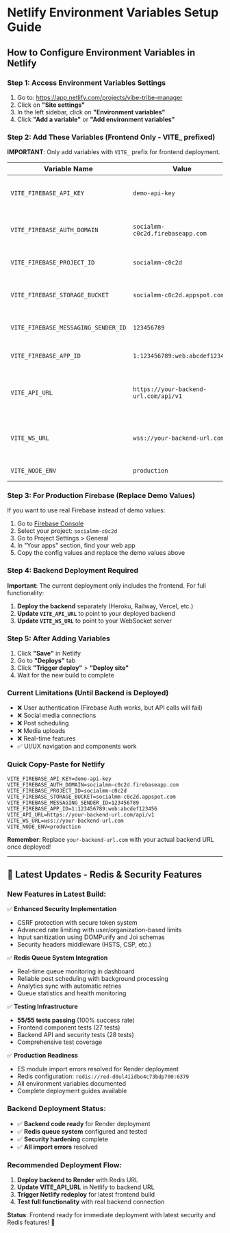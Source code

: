 # Netlify Environment Variables Setup Guide

## How to Configure Environment Variables in Netlify

### Step 1: Access Environment Variables Settings

1. Go to: https://app.netlify.com/projects/vibe-tribe-manager
2. Click on **"Site settings"**
3. In the left sidebar, click on **"Environment variables"**
4. Click **"Add a variable"** or **"Add environment variables"**

### Step 2: Add These Variables (Frontend Only - VITE\_ prefixed)

**IMPORTANT**: Only add variables with `VITE_` prefix for frontend deployment.

| Variable Name                       | Value                                 | Notes                                 |
| ----------------------------------- | ------------------------------------- | ------------------------------------- |
| `VITE_FIREBASE_API_KEY`             | `demo-api-key`                        | Replace with real Firebase API key    |
| `VITE_FIREBASE_AUTH_DOMAIN`         | `socialmm-c0c2d.firebaseapp.com`      | Your Firebase auth domain             |
| `VITE_FIREBASE_PROJECT_ID`          | `socialmm-c0c2d`                      | Your Firebase project ID              |
| `VITE_FIREBASE_STORAGE_BUCKET`      | `socialmm-c0c2d.appspot.com`          | Your Firebase storage bucket          |
| `VITE_FIREBASE_MESSAGING_SENDER_ID` | `123456789`                           | Replace with real sender ID           |
| `VITE_FIREBASE_APP_ID`              | `1:123456789:web:abcdef123456`        | Replace with real app ID              |
| `VITE_API_URL`                      | `https://your-backend-url.com/api/v1` | **CHANGE THIS** to your backend URL   |
| `VITE_WS_URL`                       | `wss://your-backend-url.com`          | **CHANGE THIS** to your WebSocket URL |
| `VITE_NODE_ENV`                     | `production`                          | Set to production                     |

### Step 3: For Production Firebase (Replace Demo Values)

If you want to use real Firebase instead of demo values:

1. Go to [Firebase Console](https://console.firebase.google.com/)
2. Select your project: `socialmm-c0c2d`
3. Go to Project Settings > General
4. In "Your apps" section, find your web app
5. Copy the config values and replace the demo values above

### Step 4: Backend Deployment Required

**Important**: The current deployment only includes the frontend. For full functionality:

1. **Deploy the backend** separately (Heroku, Railway, Vercel, etc.)
2. **Update `VITE_API_URL`** to point to your deployed backend
3. **Update `VITE_WS_URL`** to point to your WebSocket server

### Step 5: After Adding Variables

1. Click **"Save"** in Netlify
2. Go to **"Deploys"** tab
3. Click **"Trigger deploy"** > **"Deploy site"**
4. Wait for the new build to complete

### Current Limitations (Until Backend is Deployed)

- ❌ User authentication (Firebase Auth works, but API calls will fail)
- ❌ Social media connections
- ❌ Post scheduling
- ❌ Media uploads
- ❌ Real-time features
- ✅ UI/UX navigation and components work

### Quick Copy-Paste for Netlify

```
VITE_FIREBASE_API_KEY=demo-api-key
VITE_FIREBASE_AUTH_DOMAIN=socialmm-c0c2d.firebaseapp.com
VITE_FIREBASE_PROJECT_ID=socialmm-c0c2d
VITE_FIREBASE_STORAGE_BUCKET=socialmm-c0c2d.appspot.com
VITE_FIREBASE_MESSAGING_SENDER_ID=123456789
VITE_FIREBASE_APP_ID=1:123456789:web:abcdef123456
VITE_API_URL=https://your-backend-url.com/api/v1
VITE_WS_URL=wss://your-backend-url.com
VITE_NODE_ENV=production
```

**Remember**: Replace `your-backend-url.com` with your actual backend URL once deployed!

---

## 🚀 **Latest Updates - Redis & Security Features**

### **New Features in Latest Build:**

✅ **Enhanced Security Implementation**

- CSRF protection with secure token system
- Advanced rate limiting with user/organization-based limits
- Input sanitization using DOMPurify and Joi schemas
- Security headers middleware (HSTS, CSP, etc.)

✅ **Redis Queue System Integration**

- Real-time queue monitoring in dashboard
- Reliable post scheduling with background processing
- Analytics sync with automatic retries
- Queue statistics and health monitoring

✅ **Testing Infrastructure**

- **55/55 tests passing** (100% success rate)
- Frontend component tests (27 tests)
- Backend API and security tests (28 tests)
- Comprehensive test coverage

✅ **Production Readiness**

- ES module import errors resolved for Render deployment
- Redis configuration: `redis://red-d0ul4iidbo4c73bdp700:6379`
- All environment variables documented
- Complete deployment guides available

### **Backend Deployment Status:**

- ✅ **Backend code ready** for Render deployment
- ✅ **Redis queue system** configured and tested
- ✅ **Security hardening** complete
- ✅ **All import errors** resolved

### **Recommended Deployment Flow:**

1. **Deploy backend to Render** with Redis URL
2. **Update VITE_API_URL** in Netlify to backend URL
3. **Trigger Netlify redeploy** for latest frontend build
4. **Test full functionality** with real backend connection

**Status**: Frontend ready for immediate deployment with latest security and Redis features! 🚀
